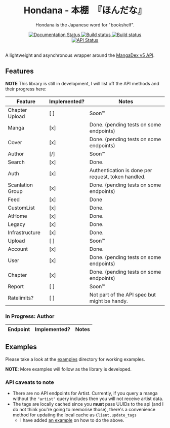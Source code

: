 <div align="center">
    <h1>Hondana - 本棚　『ほんだな』</h1>
    <p>Hondana is the Japanese word for "bookshelf".</p>
    <a href='https://hondana.readthedocs.io/en/latest/?badge=latest'>
        <img src='https://readthedocs.org/projects/hondana/badge/?version=latest' alt='Documentation Status' />
    </a>
    <a href='https://github.com/AbstractUmbra/Hondana/actions/workflows/build.yaml'>
        <img src='https://github.com/AbstractUmbra/Hondana/workflows/Build/badge.svg' alt='Build status' />
    </a>
    <a href='https://github.com/AbstractUmbra/Hondana/actions/workflows/lint.yaml'>
        <img src='https://github.com/AbstractUmbra/Hondana/workflows/Lint/badge.svg' alt='Build status' />
    </a>
</div>
<div align="center">
    <a href='https://api.mangadex.org/'>
        <img src='https://img.shields.io/website?down_color=red&down_message=offline&label=API%20Status&logo=MangaDex%20API&up_color=lime&up_message=online&url=https%3A%2F%2Fapi.mangadex.org%2Fping' alt='API Status'/>
    </a>
</div>
<br>

A lightweight and asynchronous wrapper around the [MangaDex v5 API](https://api.mangadex.org/docs.html).

## Features
**NOTE** This library is still in development, I will list off the API methods and their progress here:

| Feature          | Implemented? | Notes                                              |
| ---------------- | ------------ | -------------------------------------------------- |
| Chapter Upload   | [ ]          | Soon:tm:                                           |
| Manga            | [x]          | Done. (pending tests on some endpoints)            |
| Cover            | [x]          | Done. (pending tests on some endpoints)            |
| Author           | [/]          | Soon:tm:                                           |
| Search           | [x]          | Done.                                              |
| Auth             | [x]          | Authentication is done per request, token handled. |
| Scanlation Group | [x]          | Done. (pending tests on some endpoints)            |
| Feed             | [x]          | Done                                               |
| CustomList       | [x]          | Done.                                              |
| AtHome           | [x]          | Done.                                              |
| Legacy           | [x]          | Done.                                              |
| Infrastructure   | [x]          | Done.                                              |
| Upload           | [ ]          | Soon:tm:                                           |
| Account          | [x]          | Done.                                              |
| User             | [x]          | Done. (pending tests on some endpoints)            |
| Chapter          | [x]          | Done. (pending tests on some endpoints)            |
| Report           | [ ]          | Soon:tm:                                           |
| Ratelimits?      | [ ]          | Not part of the API spec but might be handy.       |


### In Progress: Author
| Endpoint | Implemented? | Notes |
| -------- | ------------ | ----- |


## Examples
Please take a look at the [examples](../Hondana/examples/) directory for working examples.

**NOTE**: More examples will follow as the library is developed.

### API caveats to note

- There are no API endpoints for Artist. Currently, if you query a manga without the `"artist"` query includes then you will not receive artist data.
- The tags are locally cached since you **must** pass UUIDs to the api (and I do not think you're going to memorise those), there's a convenience method for updating the local cache as `Client.update_tags`
  - I have added [an example](../Hondana/../hondana/examples/updating_local_tags.py) on how to do the above.
